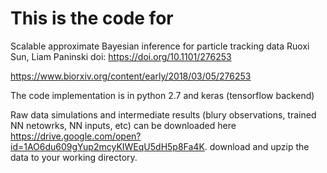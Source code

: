 # This is the code for

Scalable approximate Bayesian inference for particle tracking data
Ruoxi Sun, Liam Paninski
doi: https://doi.org/10.1101/276253

https://www.biorxiv.org/content/early/2018/03/05/276253

The code implementation is in python 2.7 and keras (tensorflow backend)

Raw data simulations and intermediate results (blury observations, trained NN netowrks, NN inputs, etc) can be downloaded here 
https://drive.google.com/open?id=1AO6du609gYup2mcyKIWEqU5dH5p8Fa4K.  download and upzip the data to your working directory. 

